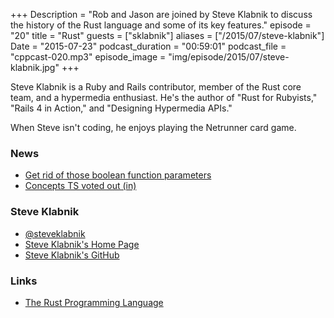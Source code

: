 +++
Description = "Rob and Jason are joined by Steve Klabnik to discuss the history of the Rust language and some of its key features."
episode = "20"
title = "Rust"
guests = ["sklabnik"]
aliases = ["/2015/07/steve-klabnik"]
Date = "2015-07-23"
podcast_duration = "00:59:01"
podcast_file = "cppcast-020.mp3"
episode_image = "img/episode/2015/07/steve-klabnik.jpg"
+++

Steve Klabnik is a Ruby and Rails contributor, member of the Rust core team, and a hypermedia enthusiast. He's the author of "Rust for Rubyists," "Rails 4 in Action," and "Designing Hypermedia APIs."

When Steve isn't coding, he enjoys playing the Netrunner card game.

### News ###

 - [Get rid of those boolean function parameters](http://mortoray.com/2015/06/15/get-rid-of-those-boolean-function-parameters/)
 - [Concepts TS voted out (in)](http://www.reddit.com/r/cpp/comments/3dzv6i/eric_niebler_on_twitter_the_concepts_ts_was_voted/)
 
### Steve Klabnik ###

 - [@steveklabnik](https://twitter.com/steveklabnik/)
 - [Steve Klabnik's Home Page](http://www.steveklabnik.com/)
 - [Steve Klabnik's GitHub](https://github.com/steveklabnik)

### Links ###

 - [The Rust Programming Language](http://www.rust-lang.org/)
